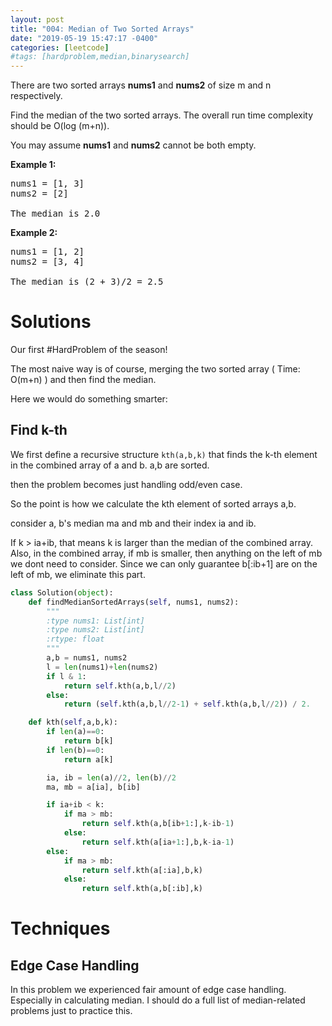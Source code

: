 ```yaml
---
layout: post
title: "004: Median of Two Sorted Arrays"
date: "2019-05-19 15:47:17 -0400"
categories: [leetcode]
#tags: [hardproblem,median,binarysearch]
---
```


<p>There are two sorted arrays <b>nums1</b> and <b>nums2</b> of size m and n respectively.</p>

<p>Find the median of the two sorted arrays. The overall run time complexity should be O(log (m+n)).</p>

<p>You may assume <strong>nums1</strong> and <strong>nums2</strong>&nbsp;cannot be both empty.</p>

<!--more-->

<p><b>Example 1:</b></p>

<pre>
nums1 = [1, 3]
nums2 = [2]

The median is 2.0
</pre>

<p><b>Example 2:</b></p>

<pre>
nums1 = [1, 2]
nums2 = [3, 4]

The median is (2 + 3)/2 = 2.5
</pre>

# Solutions

Our first #HardProblem of the season!

The most naive way is of course, merging the two sorted array ( Time: O(m+n) ) and then find the median.

Here we would do something smarter:

## Find k-th 

We first define a recursive structure `kth(a,b,k)` that finds the k-th element in the combined array of a and b.  a,b are sorted.

then the problem becomes just handling odd/even case.

So the point is how we calculate the kth element of sorted arrays a,b.

consider a, b's median ma and mb and their index ia and ib.  

If k > ia+ib, that means k is larger than the median of the combined array.  Also, in the combined array, if mb is smaller, then anything on the left of mb we dont need to consider.  Since we can only guarantee b[:ib+1] are on the left of mb, we eliminate this part.

```python
class Solution(object):
    def findMedianSortedArrays(self, nums1, nums2):
        """
        :type nums1: List[int]
        :type nums2: List[int]
        :rtype: float
        """
        a,b = nums1, nums2
        l = len(nums1)+len(nums2)
        if l & 1:
            return self.kth(a,b,l//2)
        else:
            return (self.kth(a,b,l//2-1) + self.kth(a,b,l//2)) / 2.

    def kth(self,a,b,k):
        if len(a)==0:
            return b[k]
        if len(b)==0:
            return a[k]

        ia, ib = len(a)//2, len(b)//2
        ma, mb = a[ia], b[ib]

        if ia+ib < k:
            if ma > mb:
                return self.kth(a,b[ib+1:],k-ib-1)
            else:
                return self.kth(a[ia+1:],b,k-ia-1)
        else:
            if ma > mb:
                return self.kth(a[:ia],b,k)
            else:
                return self.kth(a,b[:ib],k)
```


# Techniques

## Edge Case Handling
In this problem we experienced fair amount of edge case handling.  Especially in calculating median.  I should do a full list of median-related problems just to practice this.

